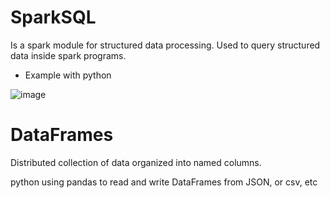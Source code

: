 # SparkSQL

Is a spark module for structured data processing.
Used to query structured data inside spark programs.

- Example with python

![image](./sparlsql.png)

# DataFrames

Distributed collection of data organized into named columns.

python using pandas to read and write DataFrames from JSON, or csv, etc